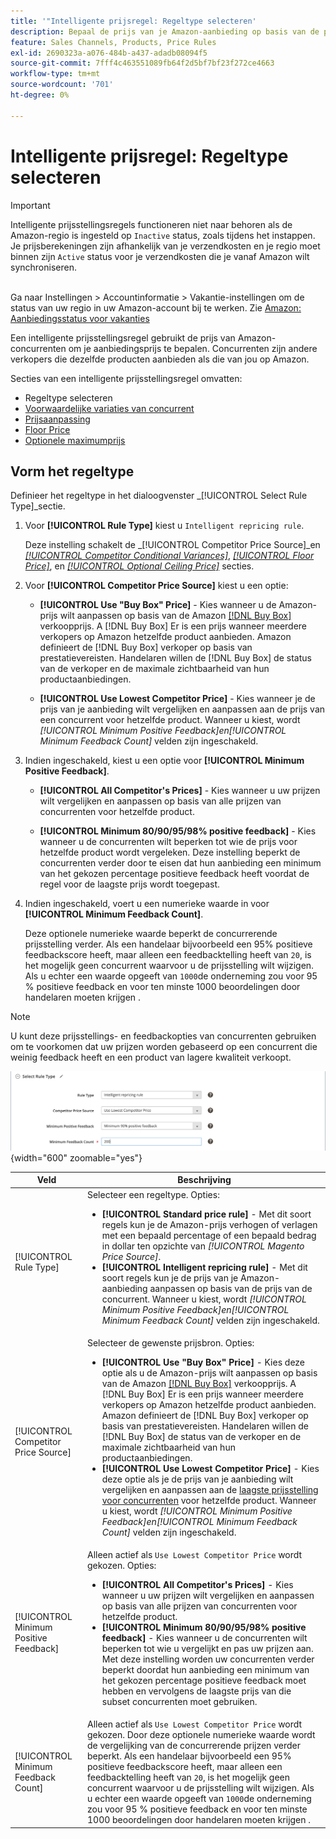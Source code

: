 ```yaml
---
title: '"Intelligente prijsregel: Regeltype selecteren'
description: Bepaal de prijs van je Amazon-aanbieding op basis van de prijs van een concurrent door een intelligente prijsregel te maken.
feature: Sales Channels, Products, Price Rules
exl-id: 2690323a-a076-484b-a437-adadb08094f5
source-git-commit: 7fff4c463551089fb64f2d5bf7bf23f272ce4663
workflow-type: tm+mt
source-wordcount: '701'
ht-degree: 0%

---
```


# Intelligente prijsregel: Regeltype selecteren

>[!IMPORTANT]
>
>Intelligente prijsstellingsregels functioneren niet naar behoren als de Amazon-regio is ingesteld op `Inactive` status, zoals tijdens het instappen. Je prijsberekeningen zijn afhankelijk van je verzendkosten en je regio moet binnen zijn `Active` status voor je verzendkosten die je vanaf Amazon wilt synchroniseren.<br><br>
>
>Ga naar Instellingen > Accountinformatie > Vakantie-instellingen om de status van uw regio in uw Amazon-account bij te werken. Zie [Amazon: Aanbiedingsstatus voor vakanties](https://sellercentral.amazon.com/gp/help/help.html?itemID=200135620/&quot;target=&quot;_blank)

Een intelligente prijsstellingsregel gebruikt de prijs van Amazon-concurrenten om je aanbiedingsprijs te bepalen. Concurrenten zijn andere verkopers die dezelfde producten aanbieden als die van jou op Amazon.

Secties van een intelligente prijsstellingsregel omvatten:

- Regeltype selecteren
- [Voorwaardelijke variaties van concurrent](./competitor-conditional-variances.md)
- [Prijsaanpassing](./price-adjustment.md)
- [Floor Price](./floor-price.md)
- [Optionele maximumprijs](./optional-ceiling-price.md)

## Vorm het regeltype

Definieer het regeltype in het dialoogvenster _[!UICONTROL Select Rule Type]_sectie.

1. Voor **[!UICONTROL Rule Type]** kiest u `Intelligent repricing rule`.

   Deze instelling schakelt de _[!UICONTROL Competitor Price Source]_en [_[!UICONTROL Competitor Conditional Variances]_](./competitor-conditional-variances.md), [_[!UICONTROL Floor Price]_](./floor-price.md), en [_[!UICONTROL Optional Ceiling Price]_](./optional-ceiling-price.md) secties.

1. Voor **[!UICONTROL Competitor Price Source]** kiest u een optie:

   - **[!UICONTROL Use "Buy Box" Price]** - Kies wanneer u de Amazon-prijs wilt aanpassen op basis van de Amazon [[!DNL Buy Box]](./buy-box-competitor-pricing.md) verkoopprijs. A [!DNL Buy Box] Er is een prijs wanneer meerdere verkopers op Amazon hetzelfde product aanbieden. Amazon definieert de [!DNL Buy Box] verkoper op basis van prestatievereisten. Handelaren willen de [!DNL Buy Box] de status van de verkoper en de maximale zichtbaarheid van hun productaanbiedingen.

   - **[!UICONTROL Use Lowest Competitor Price]** - Kies wanneer je de prijs van je aanbieding wilt vergelijken en aanpassen aan de prijs van een concurrent voor hetzelfde product. Wanneer u kiest, wordt _[!UICONTROL Minimum Positive Feedback]_en_[!UICONTROL Minimum Feedback Count]_ velden zijn ingeschakeld.

1. Indien ingeschakeld, kiest u een optie voor **[!UICONTROL Minimum Positive Feedback]**.

   - **[!UICONTROL All Competitor's Prices]** - Kies wanneer u uw prijzen wilt vergelijken en aanpassen op basis van alle prijzen van concurrenten voor hetzelfde product.

   - **[!UICONTROL Minimum 80/90/95/98% positive feedback]** - Kies wanneer u de concurrenten wilt beperken tot wie de prijs voor hetzelfde product wordt vergeleken. Deze instelling beperkt de concurrenten verder door te eisen dat hun aanbieding een minimum van het gekozen percentage positieve feedback heeft voordat de regel voor de laagste prijs wordt toegepast.

1. Indien ingeschakeld, voert u een numerieke waarde in voor **[!UICONTROL Minimum Feedback Count]**.

   Deze optionele numerieke waarde beperkt de concurrerende prijsstelling verder. Als een handelaar bijvoorbeeld een 95% positieve feedbackscore heeft, maar alleen een feedbacktelling heeft van `20`, is het mogelijk geen concurrent waarvoor u de prijsstelling wilt wijzigen. Als u echter een waarde opgeeft van `1000`de onderneming zou voor 95 % positieve feedback en voor ten minste 1000 beoordelingen door handelaren moeten krijgen .

>[!NOTE]
>
>U kunt deze prijsstellings- en feedbackopties van concurrenten gebruiken om te voorkomen dat uw prijzen worden gebaseerd op een concurrent die weinig feedback heeft en een product van lagere kwaliteit verkoopt.

![Intelligente prijsregel - selecteer regeltype](assets/ob-intelligent-price-rule-type.png){width="600" zoomable="yes"}

| Veld | Beschrijving |
|----------------------------------------|-----------------------------------------------------------------------------------------------------------------------------------------------------------------------------------------------------------------------------------------------------------------------------------------------------------------------------------------------------------------------------------------------------------------------------------------------------------------------------------------------------------------------------------------------------------------------------------------------------------------------------------------------------------------------------------------------------------------------------------------------------------------------------------------------------------------------------------------------------------------------------------------|
| [!UICONTROL Rule Type] | Selecteer een regeltype. Opties:<ul><li>**[!UICONTROL Standard price rule]** - Met dit soort regels kun je de Amazon-prijs verhogen of verlagen met een bepaald percentage of een bepaald bedrag in dollar ten opzichte van _[!UICONTROL Magento Price Source]_. </li><li>**[!UICONTROL Intelligent repricing rule]** - Met dit soort regels kun je de prijs van je Amazon-aanbieding aanpassen op basis van de prijs van de concurrent. Wanneer u kiest, wordt _[!UICONTROL Minimum Positive Feedback]_en_[!UICONTROL Minimum Feedback Count]_ velden zijn ingeschakeld.</li></ul> |
| [!UICONTROL Competitor Price Source] | Selecteer de gewenste prijsbron. Opties:<ul><li>**[!UICONTROL Use "Buy Box" Price]** - Kies deze optie als u de Amazon-prijs wilt aanpassen op basis van de Amazon [[!DNL Buy Box]](./buy-box-competitor-pricing.md) verkoopprijs. A [!DNL Buy Box] Er is een prijs wanneer meerdere verkopers op Amazon hetzelfde product aanbieden. Amazon definieert de [!DNL Buy Box] verkoper op basis van prestatievereisten. Handelaren willen de [!DNL Buy Box] de status van de verkoper en de maximale zichtbaarheid van hun productaanbiedingen.</li><li>**[!UICONTROL Use Lowest Competitor Price]** - Kies deze optie als je de prijs van je aanbieding wilt vergelijken en aanpassen aan de [laagste prijsstelling voor concurrenten](./lowest-competitor-pricing.md) voor hetzelfde product. Wanneer u kiest, wordt _[!UICONTROL Minimum Positive Feedback]_en_[!UICONTROL Minimum Feedback Count]_ velden zijn ingeschakeld.</li></ul> |
| [!UICONTROL Minimum Positive Feedback] | Alleen actief als `Use Lowest Competitor Price` wordt gekozen. Opties:<ul><li>**[!UICONTROL All Competitor's Prices]** - Kies wanneer u uw prijzen wilt vergelijken en aanpassen op basis van alle prijzen van concurrenten voor hetzelfde product.</li><li>**[!UICONTROL Minimum 80/90/95/98% positive feedback]** - Kies wanneer u de concurrenten wilt beperken tot wie u vergelijkt en pas uw prijzen aan. Met deze instelling worden uw concurrenten verder beperkt doordat hun aanbieding een minimum van het gekozen percentage positieve feedback moet hebben en vervolgens de laagste prijs van die subset concurrenten moet gebruiken.</li></ul> |
| [!UICONTROL Minimum Feedback Count] | Alleen actief als `Use Lowest Competitor Price` wordt gekozen. Door deze optionele numerieke waarde wordt de vergelijking van de concurrerende prijzen verder beperkt. Als een handelaar bijvoorbeeld een 95% positieve feedbackscore heeft, maar alleen een feedbacktelling heeft van `20`, is het mogelijk geen concurrent waarvoor u de prijsstelling wilt wijzigen. Als u echter een waarde opgeeft van `1000`de onderneming zou voor 95 % positieve feedback en voor ten minste 1000 beoordelingen door handelaren moeten krijgen . |
